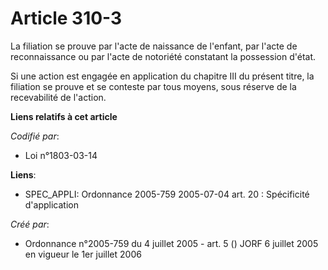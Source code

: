 # Article 310-3

La filiation se prouve par l'acte de naissance de l'enfant, par l'acte de reconnaissance ou par l'acte de notoriété
constatant la possession d'état.

Si une action est engagée en application du chapitre III du présent titre, la filiation se prouve et se conteste par tous
moyens, sous réserve de la recevabilité de l'action.

**Liens relatifs à cet article**

_Codifié par_:

  - Loi n°1803-03-14

**Liens**:

  - SPEC_APPLI: Ordonnance 2005-759 2005-07-04 art. 20 : Spécificité d'application

_Créé par_:

  - Ordonnance n°2005-759 du 4 juillet 2005 - art. 5 () JORF 6 juillet 2005 en vigueur le 1er juillet 2006
